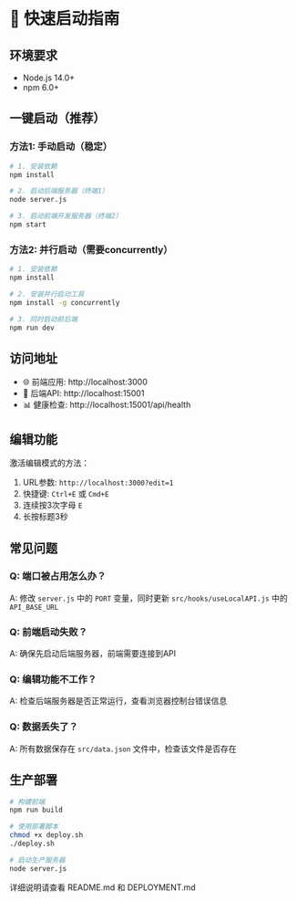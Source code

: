 # 🚀 快速启动指南

## 环境要求
- Node.js 14.0+
- npm 6.0+

## 一键启动（推荐）

### 方法1: 手动启动（稳定）
```bash
# 1. 安装依赖
npm install

# 2. 启动后端服务器（终端1）
node server.js

# 3. 启动前端开发服务器（终端2）
npm start
```

### 方法2: 并行启动（需要concurrently）
```bash
# 1. 安装依赖
npm install

# 2. 安装并行启动工具
npm install -g concurrently

# 3. 同时启动前后端
npm run dev
```

## 访问地址
- 🌐 前端应用: http://localhost:3000
- 🔌 后端API: http://localhost:15001
- 📊 健康检查: http://localhost:15001/api/health

## 编辑功能
激活编辑模式的方法：
1. URL参数: `http://localhost:3000?edit=1`
2. 快捷键: `Ctrl+E` 或 `Cmd+E`
3. 连续按3次字母 `E`
4. 长按标题3秒

## 常见问题

### Q: 端口被占用怎么办？
A: 修改 `server.js` 中的 `PORT` 变量，同时更新 `src/hooks/useLocalAPI.js` 中的 `API_BASE_URL`

### Q: 前端启动失败？
A: 确保先启动后端服务器，前端需要连接到API

### Q: 编辑功能不工作？
A: 检查后端服务器是否正常运行，查看浏览器控制台错误信息

### Q: 数据丢失了？
A: 所有数据保存在 `src/data.json` 文件中，检查该文件是否存在

## 生产部署
```bash
# 构建前端
npm run build

# 使用部署脚本
chmod +x deploy.sh
./deploy.sh

# 启动生产服务器
node server.js
```

详细说明请查看 README.md 和 DEPLOYMENT.md
